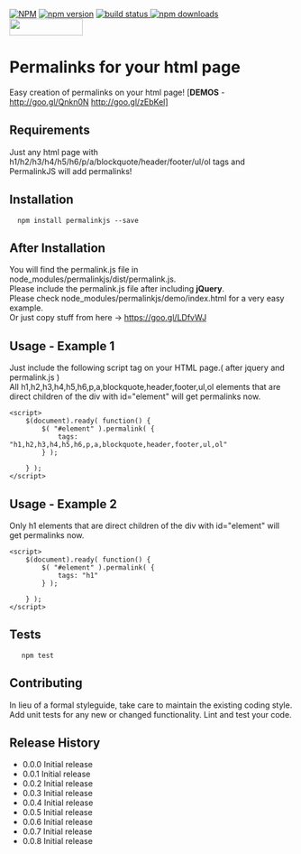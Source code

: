 [![NPM](https://nodei.co/npm/permalinkjs.png?downloads=true&downloadRank=true&stars=true)](https://www.npmjs.com/package/permalinkjs)
[![npm version](https://badge.fury.io/js/permalinkjs.svg)](https://www.npmjs.com/package/permalinkjs)
<a href="https://www.npmjs.com/package/permalinkjs">
    <img src="https://img.shields.io/travis/badges/shields.svg"
         alt="build status">
</a>
[![npm downloads](https://img.shields.io/npm/dm/permalinkjs.svg?style=flat)](https://www.npmjs.com/package/permalinkjs)
<a href="http://bower.io/search/?q=permalinkjs">
<img src="http://benschwarz.github.io/bower-badges/badge@2x.png" width="130" height="30">
</a>       

Permalinks for your html page
=======================================

Easy creation of permalinks on your html page! [**DEMOS** - http://goo.gl/Qnkn0N http://goo.gl/zEbKel] 

## Requirements

Just any html page with h1/h2/h3/h4/h5/h6/p/a/blockquote/header/footer/ul/ol tags and PermalinkJS will add permalinks!

## Installation

```shell
  npm install permalinkjs --save
```

## After Installation

You will find the permalink.js file in node_modules/permalinkjs/dist/permalink.js.      
Please include the permalink.js file after including **jQuery**.     
Please check node_modules/permalinkjs/demo/index.html for a very easy example.    
Or just copy stuff from here -> https://goo.gl/LDfvWJ
  
## Usage - Example 1

Just include the following script tag on your HTML page.( after jquery and permalink.js )        
All h1,h2,h3,h4,h5,h6,p,a,blockquote,header,footer,ul,ol elements that are direct children of the div with id="element" will get permalinks now.

```
<script>
	$(document).ready( function() {
		$( "#element" ).permalink( {
			tags: "h1,h2,h3,h4,h5,h6,p,a,blockquote,header,footer,ul,ol"
		} );
		
	} );
</script>

```

## Usage - Example 2

Only h1 elements that are direct children of the div with id="element" will get permalinks now.

```
<script>
	$(document).ready( function() {
		$( "#element" ).permalink( {
			tags: "h1"
		} );
		
	} );
</script>

```

## Tests

```shell
   npm test
```

## Contributing

In lieu of a formal styleguide, take care to maintain the existing coding style.
Add unit tests for any new or changed functionality. Lint and test your code.

## Release History

* 0.0.0 Initial release
* 0.0.1 Initial release
* 0.0.2 Initial release
* 0.0.3 Initial release
* 0.0.4 Initial release
* 0.0.5 Initial release
* 0.0.6 Initial release
* 0.0.7 Initial release
* 0.0.8 Initial release
